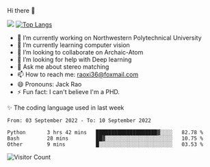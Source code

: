 Hi there 👋

![](https://github-readme-stats.vercel.app/api?username=Raohaocheng)
[![Top Langs](https://github-readme-stats.vercel.app/api/top-langs/?username=Raohaocheng&layout=compact)](https://github.com/anuraghazra/github-readme-stats)

- 🔭 I’m currently working on Northwestern Polytechnical University
- 🌱 I’m currently learning computer vision
- 👯 I’m looking to collaborate on Archaic-Atom
- 🤔 I’m looking for help with Deep learning
- 💬 Ask me about stereo matching
- 📫 How to reach me: raoxi36@foxmail.com
- 😄 Pronouns: Jack Rao
- ⚡ Fun fact: I can't believe I'm a PHD.

✨ The coding language used in last week
<!--START_SECTION:waka-->

```text
From: 03 September 2022 - To: 10 September 2022

Python       3 hrs 42 mins   ████████████████████▓░░░░   82.78 %
Bash         28 mins         ██▓░░░░░░░░░░░░░░░░░░░░░░   10.75 %
Other        9 mins          █░░░░░░░░░░░░░░░░░░░░░░░░   03.53 %
```

<!--END_SECTION:waka-->

![Visitor Count](https://profile-counter.glitch.me/Raohaocheng/count.svg)

